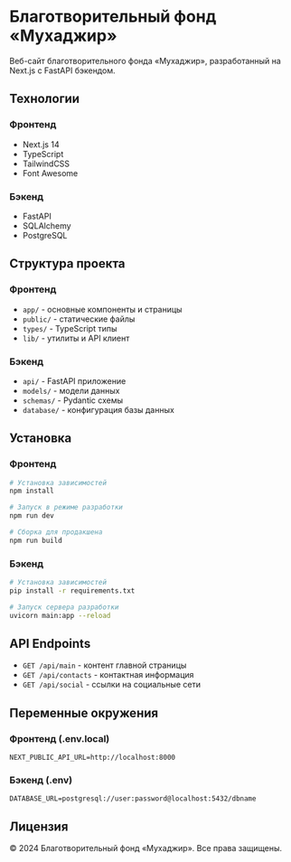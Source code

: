 # Благотворительный фонд «Мухаджир»

Веб-сайт благотворительного фонда «Мухаджир», разработанный на Next.js с FastAPI бэкендом.

## Технологии

### Фронтенд
- Next.js 14
- TypeScript
- TailwindCSS
- Font Awesome

### Бэкенд
- FastAPI
- SQLAlchemy
- PostgreSQL

## Структура проекта

### Фронтенд
- `app/` - основные компоненты и страницы
- `public/` - статические файлы
- `types/` - TypeScript типы
- `lib/` - утилиты и API клиент

### Бэкенд
- `api/` - FastAPI приложение
- `models/` - модели данных
- `schemas/` - Pydantic схемы
- `database/` - конфигурация базы данных

## Установка

### Фронтенд
```bash
# Установка зависимостей
npm install

# Запуск в режиме разработки
npm run dev

# Сборка для продакшена
npm run build
```

### Бэкенд
```bash
# Установка зависимостей
pip install -r requirements.txt

# Запуск сервера разработки
uvicorn main:app --reload
```

## API Endpoints

- `GET /api/main` - контент главной страницы
- `GET /api/contacts` - контактная информация
- `GET /api/social` - ссылки на социальные сети

## Переменные окружения

### Фронтенд (.env.local)
```
NEXT_PUBLIC_API_URL=http://localhost:8000
```

### Бэкенд (.env)
```
DATABASE_URL=postgresql://user:password@localhost:5432/dbname
```

## Лицензия

© 2024 Благотворительный фонд «Мухаджир». Все права защищены.
